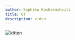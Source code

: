 ```yaml
---
author: Sophiko Kashakashvili
title: OT
description: video
---
```


![kitten](https://placekitten.com/900/650)
